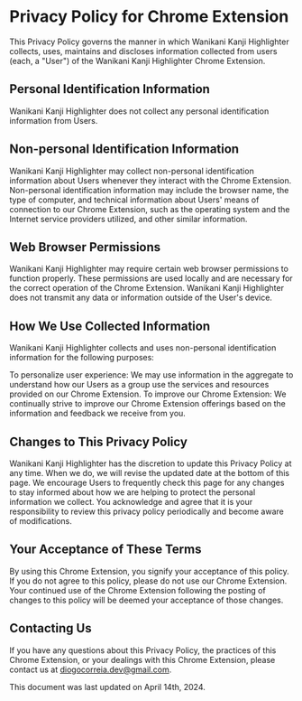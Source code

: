 # Privacy Policy for Chrome Extension

This Privacy Policy governs the manner in which Wanikani Kanji Highlighter collects, uses, maintains and discloses information collected from users (each, a "User") of the Wanikani Kanji Highlighter Chrome Extension.

## Personal Identification Information

Wanikani Kanji Highlighter does not collect any personal identification information from Users.

## Non-personal Identification Information

Wanikani Kanji Highlighter may collect non-personal identification information about Users whenever they interact with the Chrome Extension. Non-personal identification information may include the browser name, the type of computer, and technical information about Users' means of connection to our Chrome Extension, such as the operating system and the Internet service providers utilized, and other similar information.

## Web Browser Permissions

Wanikani Kanji Highlighter may require certain web browser permissions to function properly. These permissions are used locally and are necessary for the correct operation of the Chrome Extension. Wanikani Kanji Highlighter does not transmit any data or information outside of the User's device.

## How We Use Collected Information

Wanikani Kanji Highlighter collects and uses non-personal identification information for the following purposes:

To personalize user experience: We may use information in the aggregate to understand how our Users as a group use the services and resources provided on our Chrome Extension.
To improve our Chrome Extension: We continually strive to improve our Chrome Extension offerings based on the information and feedback we receive from you.

## Changes to This Privacy Policy

Wanikani Kanji Highlighter has the discretion to update this Privacy Policy at any time. When we do, we will revise the updated date at the bottom of this page. We encourage Users to frequently check this page for any changes to stay informed about how we are helping to protect the personal information we collect. You acknowledge and agree that it is your responsibility to review this privacy policy periodically and become aware of modifications.

## Your Acceptance of These Terms

By using this Chrome Extension, you signify your acceptance of this policy. If you do not agree to this policy, please do not use our Chrome Extension. Your continued use of the Chrome Extension following the posting of changes to this policy will be deemed your acceptance of those changes.

## Contacting Us

If you have any questions about this Privacy Policy, the practices of this Chrome Extension, or your dealings with this Chrome Extension, please contact us at diogocorreia.dev@gmail.com.

This document was last updated on April 14th, 2024.
